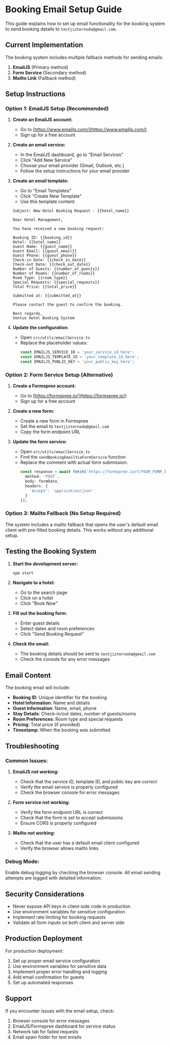 # Booking Email Setup Guide

This guide explains how to set up email functionality for the booking system to send booking details to `testjizternoda@gmail.com`.

## Current Implementation

The booking system includes multiple fallback methods for sending emails:

1. **EmailJS** (Primary method)
2. **Form Service** (Secondary method)
3. **Mailto Link** (Fallback method)

## Setup Instructions

### Option 1: EmailJS Setup (Recommended)

1. **Create an EmailJS account:**
   - Go to [https://www.emailjs.com/](https://www.emailjs.com/)
   - Sign up for a free account

2. **Create an email service:**
   - In the EmailJS dashboard, go to "Email Services"
   - Click "Add New Service"
   - Choose your email provider (Gmail, Outlook, etc.)
   - Follow the setup instructions for your email provider

3. **Create an email template:**
   - Go to "Email Templates"
   - Click "Create New Template"
   - Use this template content:

   ```
   Subject: New Hotel Booking Request - {{hotel_name}}
   
   Dear Hotel Management,
   
   You have received a new booking request:
   
   Booking ID: {{booking_id}}
   Hotel: {{hotel_name}}
   Guest Name: {{guest_name}}
   Guest Email: {{guest_email}}
   Guest Phone: {{guest_phone}}
   Check-in Date: {{check_in_date}}
   Check-out Date: {{check_out_date}}
   Number of Guests: {{number_of_guests}}
   Number of Rooms: {{number_of_rooms}}
   Room Type: {{room_type}}
   Special Requests: {{special_requests}}
   Total Price: {{total_price}}
   
   Submitted at: {{submitted_at}}
   
   Please contact the guest to confirm the booking.
   
   Best regards,
   Ventus Hotel Booking System
   ```

4. **Update the configuration:**
   - Open `src/utils/emailService.ts`
   - Replace the placeholder values:
     ```typescript
     const EMAILJS_SERVICE_ID = 'your_service_id_here';
     const EMAILJS_TEMPLATE_ID = 'your_template_id_here';
     const EMAILJS_PUBLIC_KEY = 'your_public_key_here';
     ```

### Option 2: Form Service Setup (Alternative)

1. **Create a Formspree account:**
   - Go to [https://formspree.io/](https://formspree.io/)
   - Sign up for a free account

2. **Create a new form:**
   - Create a new form in Formspree
   - Set the email to `testjizternoda@gmail.com`
   - Copy the form endpoint URL

3. **Update the form service:**
   - Open `src/utils/emailService.ts`
   - Find the `sendBookingEmailViaFormService` function
   - Replace the comment with actual form submission:
     ```typescript
     const response = await fetch('https://formspree.io/f/YOUR_FORM_ID', {
       method: 'POST',
       body: formData,
       headers: {
         'Accept': 'application/json'
       }
     });
     ```

### Option 3: Mailto Fallback (No Setup Required)

The system includes a mailto fallback that opens the user's default email client with pre-filled booking details. This works without any additional setup.

## Testing the Booking System

1. **Start the development server:**
   ```bash
   npm start
   ```

2. **Navigate to a hotel:**
   - Go to the search page
   - Click on a hotel
   - Click "Book Now"

3. **Fill out the booking form:**
   - Enter guest details
   - Select dates and room preferences
   - Click "Send Booking Request"

4. **Check the email:**
   - The booking details should be sent to `testjizternoda@gmail.com`
   - Check the console for any error messages

## Email Content

The booking email will include:

- **Booking ID**: Unique identifier for the booking
- **Hotel Information**: Name and details
- **Guest Information**: Name, email, phone
- **Stay Details**: Check-in/out dates, number of guests/rooms
- **Room Preferences**: Room type and special requests
- **Pricing**: Total price (if provided)
- **Timestamp**: When the booking was submitted

## Troubleshooting

### Common Issues:

1. **EmailJS not working:**
   - Check that the service ID, template ID, and public key are correct
   - Verify the email service is properly configured
   - Check the browser console for error messages

2. **Form service not working:**
   - Verify the form endpoint URL is correct
   - Check that the form is set to accept submissions
   - Ensure CORS is properly configured

3. **Mailto not working:**
   - Check that the user has a default email client configured
   - Verify the browser allows mailto links

### Debug Mode:

Enable debug logging by checking the browser console. All email sending attempts are logged with detailed information.

## Security Considerations

- Never expose API keys in client-side code in production
- Use environment variables for sensitive configuration
- Implement rate limiting for booking requests
- Validate all form inputs on both client and server side

## Production Deployment

For production deployment:

1. Set up proper email service configuration
2. Use environment variables for sensitive data
3. Implement proper error handling and logging
4. Add email confirmation for guests
5. Set up automated responses

## Support

If you encounter issues with the email setup, check:

1. Browser console for error messages
2. EmailJS/Formspree dashboard for service status
3. Network tab for failed requests
4. Email spam folder for test emails
